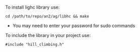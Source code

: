 To install lighc library use:
```
cd /path/to/repo/an2/ag/libhc && make
```
 * You may need to enter your password for sudo commands

To include the library in your project use:
```
#include "hill_climbing.h"
```
